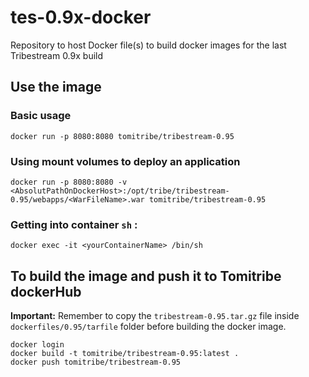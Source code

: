 # tes-0.9x-docker
Repository to host Docker file(s) to build docker images for the last Tribestream 0.9x build

## Use the image

### Basic usage
   
    docker run -p 8080:8080 tomitribe/tribestream-0.95

### Using mount volumes to deploy an application
    
    docker run -p 8080:8080 -v <AbsolutPathOnDockerHost>:/opt/tribe/tribestream-0.95/webapps/<WarFileName>.war tomitribe/tribestream-0.95

### Getting into container `sh` :
    docker exec -it <yourContainerName> /bin/sh
       
## To build the image and push it to Tomitribe dockerHub
   **Important:** 
   Remember to copy the `tribestream-0.95.tar.gz`  file inside `dockerfiles/0.95/tarfile` folder before building the docker image.

    docker login
    docker build -t tomitribe/tribestream-0.95:latest .
    docker push tomitribe/tribestream-0.95
    
    
    
    
 
 